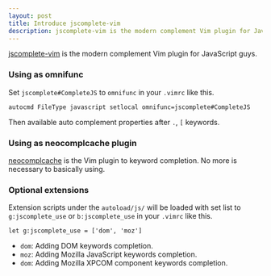 ```yaml
---
layout: post
title: Introduce jscomplete-vim
description: jscomplete-vim is the modern complement Vim plugin for JavaScript guys.
---
```


[jscomplete-vim][jscomplete-vim] is the modern complement Vim plugin for JavaScript guys.

### Using as omnifunc

Set `jscomplete#CompleteJS` to `omnifunc` in your `.vimrc` like this.

	autocmd FileType javascript setlocal omnifunc=jscomplete#CompleteJS

Then available auto complement properties after `.`, `[` keywords.

### Using as neocomplcache plugin

[neocomplcache][neocomplcache] is the Vim plugin to keyword completion. No more is necessary to basically using.

### Optional extensions

Extension scripts under the `autoload/js/` will be loaded with set list to `g:jscomplete_use` or `b:jscomplete_use` in your `.vimrc` like this.

	let g:jscomplete_use = ['dom', 'moz']

- `dom`: Adding DOM keywords completion.
- `moz`: Adding Mozilla JavaScript keywords completion.
- `dom`: Adding Mozilla XPCOM component keywords completion.

[jscomplete-vim]: https://github.com/teramako/jscomplete-vim
[neocomplcache]: https://github.com/Shougo/neocomplcache
